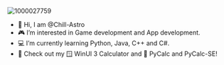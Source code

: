 ![1000027759](https://github.com/user-attachments/assets/984c7c13-36cf-4b2e-bbfd-c04f6c330d41)

- 👋 Hi, I am @Chill-Astro
- 🎮 I’m interested in Game development and App development.
- 💻 I’m currently learning Python, Java, C++ and C#.
- 💾 Check out my 🪟 WinUI 3 Calculator and 🐍 PyCalc and PyCalc-SE! 

<!---
Chill-Astro/Chill-Astro is a ✨ special ✨ repository because its `README.md` (this file) appears on your GitHub profile.
You can click the Preview link to take a look at your changes.
--->

